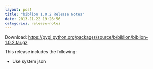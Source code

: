 ```yaml
---
layout: post
title: "biblion 1.0.2 Release Notes"
date: 2013-11-22 19:26:56
categories: release-notes
---
```


Download: <https://pypi.python.org/packages/source/b/biblion/biblion-1.0.2.tar.gz>

This release includes the following:

* Use system json
